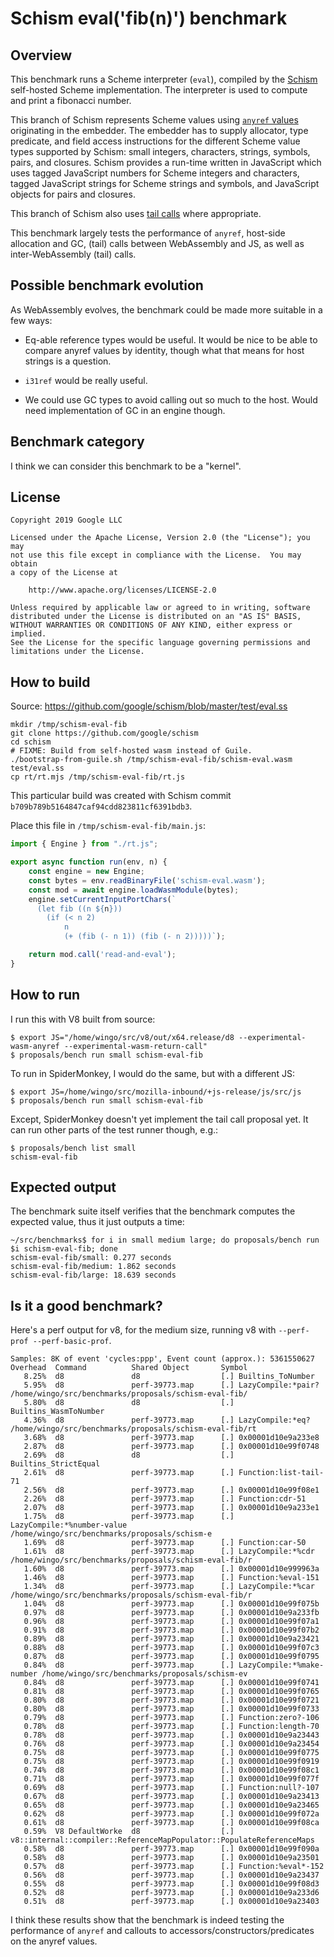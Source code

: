 # Schism eval('fib(n)') benchmark

## Overview

This benchmark runs a Scheme interpreter (`eval`), compiled by the
[Schism](https://github.com/google/schism) self-hosted Scheme
implementation.  The interpreter is used to compute and print a
fibonacci number.

This branch of Schism represents Scheme values using [`anyref`
values](https://github.com/WebAssembly/reference-types/blob/master/proposals/reference-types/Overview.md)
originating in the embedder.  The embedder has to supply allocator, type
predicate, and field access instructions for the different Scheme value
types supported by Schism: small integers, characters, strings, symbols,
pairs, and closures.  Schism provides a run-time written in JavaScript
which uses tagged JavaScript numbers for Scheme integers and characters,
tagged JavaScript strings for Scheme strings and symbols, and JavaScript
objects for pairs and closures.

This branch of Schism also uses [tail
calls](https://github.com/WebAssembly/tail-call/blob/master/proposals/tail-call/Overview.md)
where appropriate.

This benchmark largely tests the performance of `anyref`, host-side
allocation and GC, (tail) calls between WebAssembly and JS, as well as
inter-WebAssembly (tail) calls.

## Possible benchmark evolution

As WebAssembly evolves, the benchmark could be made more suitable in a
few ways:

 * Eq-able reference types would be useful.  It would be nice to be able
   to compare anyref values by identity, though what that means for host
   strings is a question.

 * `i31ref` would be really useful.

 * We could use GC types to avoid calling out so much to the host.
   Would need implementation of GC in an engine though.

## Benchmark category

I think we can consider this benchmark to be a "kernel".

## License

```
Copyright 2019 Google LLC

Licensed under the Apache License, Version 2.0 (the "License"); you may
not use this file except in compliance with the License.  You may obtain
a copy of the License at

    http://www.apache.org/licenses/LICENSE-2.0

Unless required by applicable law or agreed to in writing, software
distributed under the License is distributed on an "AS IS" BASIS,
WITHOUT WARRANTIES OR CONDITIONS OF ANY KIND, either express or implied.
See the License for the specific language governing permissions and
limitations under the License.
```

## How to build

Source: https://github.com/google/schism/blob/master/test/eval.ss

```
mkdir /tmp/schism-eval-fib
git clone https://github.com/google/schism
cd schism
# FIXME: Build from self-hosted wasm instead of Guile.
./bootstrap-from-guile.sh /tmp/schism-eval-fib/schism-eval.wasm test/eval.ss
cp rt/rt.mjs /tmp/schism-eval-fib/rt.js
```

This particular build was created with Schism commit
`b709b789b5164847caf94cdd823811cf6391bdb3`.

Place this file in `/tmp/schism-eval-fib/main.js`:

```js
import { Engine } from "./rt.js";

export async function run(env, n) {
    const engine = new Engine;
    const bytes = env.readBinaryFile('schism-eval.wasm');
    const mod = await engine.loadWasmModule(bytes);
    engine.setCurrentInputPortChars(`
      (let fib ((n ${n}))
        (if (< n 2)
            n
            (+ (fib (- n 1)) (fib (- n 2)))))`);

    return mod.call('read-and-eval');
}
```

## How to run

I run this with V8 built from source:

```
$ export JS="/home/wingo/src/v8/out/x64.release/d8 --experimental-wasm-anyref --experimental-wasm-return-call"
$ proposals/bench run small schism-eval-fib
```

To run in SpiderMonkey, I would do the same, but with a different JS:

```
$ export JS=/home/wingo/src/mozilla-inbound/+js-release/js/src/js
$ proposals/bench run small schism-eval-fib
```

Except, SpiderMonkey doesn't yet implement the tail call proposal yet.
It can run other parts of the test runner though, e.g.:

```
$ proposals/bench list small
schism-eval-fib
```

## Expected output

The benchmark suite itself verifies that the benchmark computes the
expected value, thus it just outputs a time:

```
~/src/benchmarks$ for i in small medium large; do proposals/bench run $i schism-eval-fib; done
schism-eval-fib/small: 0.277 seconds
schism-eval-fib/medium: 1.862 seconds
schism-eval-fib/large: 18.639 seconds
```

## Is it a good benchmark?

Here's a perf output for v8, for the medium size, running v8 with
`--perf-prof --perf-basic-prof`.

```
Samples: 8K of event 'cycles:ppp', Event count (approx.): 5361550627
Overhead  Command          Shared Object       Symbol
   8.25%  d8               d8                  [.] Builtins_ToNumber
   5.95%  d8               perf-39773.map      [.] LazyCompile:*pair? /home/wingo/src/benchmarks/proposals/schism-eval-fib/
   5.80%  d8               d8                  [.] Builtins_WasmToNumber
   4.36%  d8               perf-39773.map      [.] LazyCompile:*eq? /home/wingo/src/benchmarks/proposals/schism-eval-fib/rt
   3.68%  d8               perf-39773.map      [.] 0x00001d10e9a233e8
   2.87%  d8               perf-39773.map      [.] 0x00001d10e99f0748
   2.69%  d8               d8                  [.] Builtins_StrictEqual
   2.61%  d8               perf-39773.map      [.] Function:list-tail-71
   2.56%  d8               perf-39773.map      [.] 0x00001d10e99f08e1
   2.26%  d8               perf-39773.map      [.] Function:cdr-51
   2.07%  d8               perf-39773.map      [.] 0x00001d10e9a233e1
   1.75%  d8               perf-39773.map      [.] LazyCompile:*%number-value /home/wingo/src/benchmarks/proposals/schism-e
   1.69%  d8               perf-39773.map      [.] Function:car-50
   1.61%  d8               perf-39773.map      [.] LazyCompile:*%cdr /home/wingo/src/benchmarks/proposals/schism-eval-fib/r
   1.60%  d8               perf-39773.map      [.] 0x00001d10e999963a
   1.46%  d8               perf-39773.map      [.] Function:%eval-151
   1.34%  d8               perf-39773.map      [.] LazyCompile:*%car /home/wingo/src/benchmarks/proposals/schism-eval-fib/r
   1.04%  d8               perf-39773.map      [.] 0x00001d10e99f075b
   0.97%  d8               perf-39773.map      [.] 0x00001d10e9a233fb
   0.96%  d8               perf-39773.map      [.] 0x00001d10e99f07a1
   0.91%  d8               perf-39773.map      [.] 0x00001d10e99f07b2
   0.89%  d8               perf-39773.map      [.] 0x00001d10e9a23421
   0.88%  d8               perf-39773.map      [.] 0x00001d10e99f07c3
   0.87%  d8               perf-39773.map      [.] 0x00001d10e99f0795
   0.84%  d8               perf-39773.map      [.] LazyCompile:*%make-number /home/wingo/src/benchmarks/proposals/schism-ev
   0.84%  d8               perf-39773.map      [.] 0x00001d10e99f0741
   0.81%  d8               perf-39773.map      [.] 0x00001d10e99f0765
   0.80%  d8               perf-39773.map      [.] 0x00001d10e99f0721
   0.80%  d8               perf-39773.map      [.] 0x00001d10e99f0733
   0.79%  d8               perf-39773.map      [.] Function:zero?-106
   0.78%  d8               perf-39773.map      [.] Function:length-70
   0.78%  d8               perf-39773.map      [.] 0x00001d10e9a23443
   0.76%  d8               perf-39773.map      [.] 0x00001d10e9a23454
   0.75%  d8               perf-39773.map      [.] 0x00001d10e99f0775
   0.75%  d8               perf-39773.map      [.] 0x00001d10e99f0919
   0.74%  d8               perf-39773.map      [.] 0x00001d10e99f08c1
   0.71%  d8               perf-39773.map      [.] 0x00001d10e99f077f
   0.69%  d8               perf-39773.map      [.] Function:null?-107
   0.67%  d8               perf-39773.map      [.] 0x00001d10e9a23413
   0.65%  d8               perf-39773.map      [.] 0x00001d10e9a23465
   0.62%  d8               perf-39773.map      [.] 0x00001d10e99f072a
   0.61%  d8               perf-39773.map      [.] 0x00001d10e99f08ca
   0.59%  V8 DefaultWorke  d8                  [.] v8::internal::compiler::ReferenceMapPopulator::PopulateReferenceMaps
   0.58%  d8               perf-39773.map      [.] 0x00001d10e99f090a
   0.58%  d8               perf-39773.map      [.] 0x00001d10e9a23501
   0.57%  d8               perf-39773.map      [.] Function:%eval*-152
   0.56%  d8               perf-39773.map      [.] 0x00001d10e9a23437
   0.55%  d8               perf-39773.map      [.] 0x00001d10e99f08d3
   0.52%  d8               perf-39773.map      [.] 0x00001d10e9a233d6
   0.51%  d8               perf-39773.map      [.] 0x00001d10e9a23403
```

I think these results show that the benchmark is indeed testing 
the performance of `anyref` and callouts to
accessors/constructors/predicates on the anyref values.
